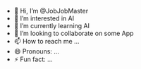 - 👋 Hi, I’m @JobJobMaster
- 👀 I’m interested in AI
- 🌱 I’m currently learning AI
- 💞️ I’m looking to collaborate on some App
- 📫 How to reach me ...
- 😄 Pronouns: ...
- ⚡ Fun fact: ...

<!---
JobJobMaster/JobJobMaster is a ✨ special ✨ repository because its `README.md` (this file) appears on your GitHub profile.
You can click the Preview link to take a look at your changes.
--->
